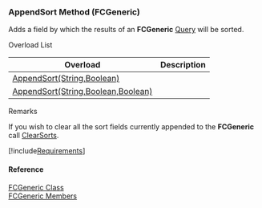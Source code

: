 ﻿### AppendSort Method (FCGeneric)

Adds a field by which the results of an **FCGeneric** [Query](fcSDK~FChoice.Foundation.FCGeneric~Query.md) will be sorted.

Overload List

| Overload | Description |
| --- | --- |
| [AppendSort(String,Boolean)](fcSDK~FChoice.Foundation.FCGeneric~AppendSort(String,Boolean).md) |   |
| [AppendSort(String,Boolean,Boolean)](fcSDK~FChoice.Foundation.FCGeneric~AppendSort(String,Boolean,Boolean).md) |   |

Remarks

If you wish to clear all the sort fields currently appended to the **FCGeneric** call [ClearSorts](fcSDK~FChoice.Foundation.FCGeneric~ClearSorts.md).

[!include[Requirements](../partials/requirements.md)]



#### Reference

[FCGeneric Class](fcSDK~FChoice.Foundation.FCGeneric.md)  
[FCGeneric Members](fcSDK~FChoice.Foundation.FCGeneric_members.md)